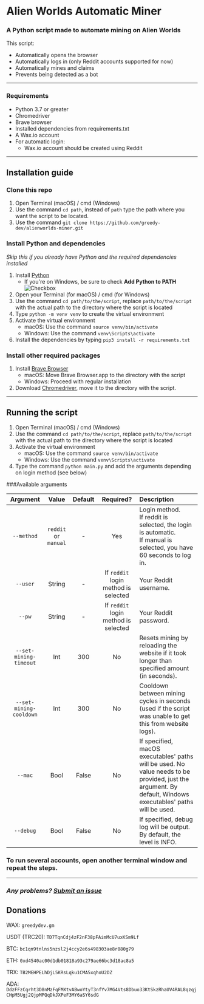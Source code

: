 # Alien Worlds Automatic Miner

### A Python script made to automate mining on Alien Worlds

This script:
- Automatically opens the browser
- Automatically logs in (only Reddit accounts supported for now)
- Automatically mines and claims
- Prevents being detected as a bot

---

### Requirements
- Python 3.7 or greater
- Chromedriver
- Brave browser
- Installed dependencies from requirements.txt
- A Wax.io account
- For automatic login:
  - Wax.io account should be created using Reddit

---

## Installation guide

### Clone this repo
1. Open Terminal (macOS) / cmd (Windows)
2. Use the command `cd path`, instead of `path` type the path where you want the script to be located.
3. Use the command `git clone https://github.com/greedy-dev/alienworlds-miner.git`

### Install Python and dependencies
*Skip this if you already have Python and the required dependencies installed*
1. Install [Python](https://www.python.org/downloads/release/python-395/)
   - If you're on Windows, be sure to check **Add Python to PATH** <br /> ![Checkbox](https://i.imgur.com/uF9TKnU.jpg)
2. Open your Terminal (for macOS) / cmd (for Windows)
3. Use the command `cd path/to/the/script`, replace `path/to/the/script` with the actual path to the directory where the script is located
4. Type `python -m venv venv` to create the virtual environment
5. Activate the virtual environment
    - macOS: Use the command `source venv/bin/activate`
    - Windows: Use the command `venv\Scripts\activate`
6. Install the dependencies by typing `pip3 install -r requirements.txt`

### Install other required packages
1. Install [Brave Browser](https://brave.com)
   - macOS: Move Brave Browser.app to the directory with the script
   - Windows: Proceed with regular installation
2. Download [Chromedriver](https://chromedriver.chromium.org/downloads), move it to the directory with the script.
---
## Running the script
1. Open Terminal (macOS) / cmd (Windows)
2. Use the command `cd path/to/the/script`, replace `path/to/the/script` with the actual path to the directory where the script is located
3. Activate the virtual environment
    - macOS: Use the command `source venv/bin/activate`
    - Windows: Use the command `venv\Scripts\activate`
4. Type the command `python main.py` and add the arguments depending on login method (see below)

###Available arguments

| Argument                | Value                | Default | Required?                            | Description                                                                                                                                                              |
|:-----------------------:|:--------------------:|:-------:|:------------------------------------:|:-------------------------------------------------------------------------------------------------------------------------------------------------------------------------|
| `--method`              | `reddit` or `manual` | -       | Yes                                  | Login method. <br /> If reddit is selected, the login is automatic. <br /> If manual is selected, you have 60 seconds to log in.                                         |
| `--user`                | String               | -       | If `reddit` login method is selected | Your Reddit username.                                                                                                                                                    |
| `--pw`                  | String               | -       | If `reddit` login method is selected | Your Reddit password.                                                                                                                                                    |
| `--set-mining-timeout`  | Int                  | 300     | No                                   | Resets mining by reloading the website if it took longer than specified amount (in seconds).                                                                             |
| `--set-mining-cooldown` | Int                  | 300     | No                                   | Cooldown between mining cycles in seconds (used if the script was unable to get this from website logs).                                                                 |
| `--mac`                 | Bool                 | False   | No                                   | If specified, macOS executables' paths will be used. No value needs to be provided, just the argument.  By default, Windows executables' paths will be used.             |
| `--debug`               | Bool                 | False   | No                                   | If specified, debug log will be output. By default, the level is INFO.                                                                                                   |

### To run several accounts, open another terminal window and repeat the steps.

---

### *Any problems? [Submit an issue](https://github.com/greedy-dev/alienworlds-miner/issues/new)*

## Donations

WAX: `greedydev.gm`

USDT (TRC20): `TD7TqnCdj4zF2nF38pFAimMcU7uxKSm9Lf`

BTC: `bc1qn9tnlns5nzsl2j4ccy2e6s498303ae8r880g79`

ETH: `0xd4540ac00d1db01818a93c279ae66bc3d18ac8a5`

TRX: `TB2MEHPELhDjL5KRsLqku1CMA5xqhoU2DZ`

ADA: `DdzFFzCqrht3D8nMzFqFMXtvABwoYtyT3nfYv7MG4Vts8Dbuo33KtSkzRhaUV4RAL8qzqjCHpM5Ugj2QjpMPQqDkJXPeF3MY6aSY6sdG`